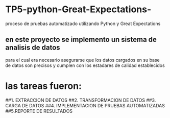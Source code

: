 # TP5-python-Great-Expectations-
proceso de pruebas automatizado utilizando Python y Great Expectations
## en este proyecto se implemento un sistema de analisis de datos
para el cual era necesario asegurarse que los datos cargados en su base de datos son precisos y cumplen con los estadares de calidad establecidos
# las tareas fueron:
##1. EXTRACCION DE DATOS
##2. TRANSFORMACION DE DATOS
##3. CARGA DE DATOS
##4. IMPLEMENTACION DE PRUEBAS AUTOMATIZADAS
##5.REPORTE DE RESULTADOS

